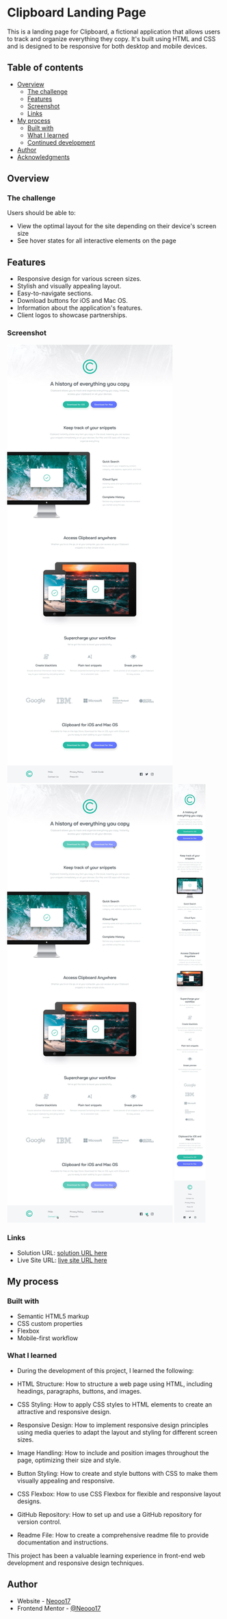 # Clipboard Landing Page

This is a landing page for Clipboard, a fictional application that allows users to track and organize everything they copy. It's built using HTML and CSS and is designed to be responsive for both desktop and mobile devices.

## Table of contents

- [Overview](#overview)
  - [The challenge](#the-challenge)
  - [Features](#features)
  - [Screenshot](#screenshot)
  - [Links](#links)
- [My process](#my-process)
  - [Built with](#built-with)
  - [What I learned](#what-i-learned)
  - [Continued development](#continued-development)
- [Author](#author)
- [Acknowledgments](#acknowledgments)


## Overview

### The challenge

Users should be able to:

- View the optimal layout for the site depending on their device's screen size
- See hover states for all interactive elements on the page

## Features

- Responsive design for various screen sizes.
- Stylish and visually appealing layout.
- Easy-to-navigate sections.
- Download buttons for iOS and Mac OS.
- Information about the application's features.
- Client logos to showcase partnerships.

### Screenshot

![Desktop-design](./design/desktop-preview.jpg)
![active-state](./design/active-states.jpg)
![mobile-design](./design/mobile-preview.jpg)

### Links

- Solution URL: [solution URL here]()
- Live Site URL: [live site URL here](https://neooo17.github.io/Responsive-Clipboard-landing-page/)

## My process

### Built with

- Semantic HTML5 markup
- CSS custom properties
- Flexbox
- Mobile-first workflow

### What I learned

- During the development of this project, I learned the following:

- HTML Structure: How to structure a web page using HTML, including headings, paragraphs,      buttons, and images.

- CSS Styling: How to apply CSS styles to HTML elements to create an attractive and responsive design.

- Responsive Design: How to implement responsive design principles using media queries to adapt the layout and styling for different screen sizes.

- Image Handling: How to include and position images throughout the page, optimizing their size and style.

- Button Styling: How to create and style buttons with CSS to make them visually appealing and responsive.

- CSS Flexbox: How to use CSS Flexbox for flexible and responsive layout designs.

- GitHub Repository: How to set up and use a GitHub repository for version control.

- Readme File: How to create a comprehensive readme file to provide documentation and instructions.

This project has been a valuable learning experience in front-end web development and responsive design techniques.


## Author

- Website - [Neooo17](https://github.com/Neooo17)
- Frontend Mentor - [@Neooo17](https://www.frontendmentor.io/profile/Neooo17)
